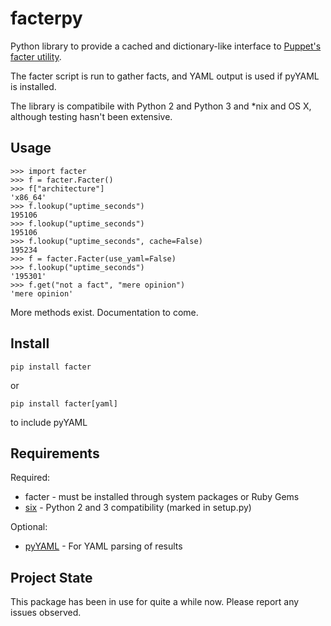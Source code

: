 facterpy
========

Python library to provide a cached and dictionary-like interface to [Puppet's facter utility](http://puppetlabs.com/puppet/related-projects/facter). 

The facter script is run to gather facts, and YAML output is used if pyYAML is installed.

The library is compatibile with Python 2 and Python 3 and *nix and OS X, although testing hasn't been extensive. 

Usage
------

```
>>> import facter
>>> f = facter.Facter()
>>> f["architecture"]
'x86_64'
>>> f.lookup("uptime_seconds")
195106
>>> f.lookup("uptime_seconds")
195106
>>> f.lookup("uptime_seconds", cache=False)
195234
>>> f = facter.Facter(use_yaml=False)
>>> f.lookup("uptime_seconds")
'195301'
>>> f.get("not a fact", "mere opinion")
'mere opinion'
```

More methods exist. Documentation to come.

Install
---------

```
pip install facter
```

or

```
pip install facter[yaml]
```

to include pyYAML

Requirements
-------------

Required:

- facter - must be installed through system packages or Ruby Gems
- [six](https://pypi.python.org/pypi/six/) - Python 2 and 3 compatibility (marked in setup.py)

Optional:

- [pyYAML](http://pyyaml.org/wiki/PyYAML) - For YAML parsing of results


Project State
--------------

This package has been in use for quite a while now. Please report any issues observed.

